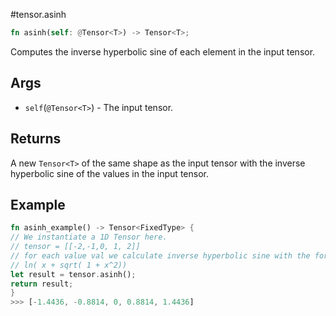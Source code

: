 #tensor.asinh

```rust
fn asinh(self: @Tensor<T>) -> Tensor<T>;
```

Computes the inverse hyperbolic sine of each element in the input tensor.

## Args

- `self`(`@Tensor<T>`) - The input tensor.

## Returns

A new `Tensor<T>` of the same shape as the input tensor with
the inverse hyperbolic sine of the values in the input tensor.

## Example

```rust
fn asinh_example() -> Tensor<FixedType> {
// We instantiate a 1D Tensor here.
// tensor = [[-2,-1,0, 1, 2]]
// for each value val we calculate inverse hyperbolic sine with the formula:
// ln( x + sqrt( 1 + x^2))
let result = tensor.asinh();
return result;
}
>>> [-1.4436, -0.8814, 0, 0.8814, 1.4436]
```
